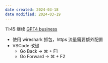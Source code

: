 ```yaml
---
date created: 2024-03-18
date modified: 2024-03-19
---
```

11:45
继续 [GPT4 business](GPT4%20business.md)
+ 使用 wireshark 抓包，https 流量需要额外配置
+ VSCode 改键
	+ Go Back → ⌘ + F1 
	+ Go Forward → ⌘ + F2

